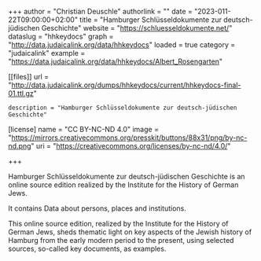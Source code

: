 +++
author = "Christian Deuschle" 
authorlink = "" 
date = "2023-011-22T09:00:00+02:00" 
title = "Hamburger Schlüsseldokumente zur deutsch-jüdischen Geschichte" 
website = "https://schluesseldokumente.net/" 
dataslug = "hhkeydocs" 
graph = "http://data.judaicalink.org/data/hhkeydocs"
loaded = true 
category = "judaicalink" 
example = "https://data.judaicalink.org/data/hhkeydocs/Albert_Rosengarten"



[[files]]
	url = "http://data.judaicalink.org/dumps/hhkeydocs/current/hhkeydocs-final-01.ttl.gz"
	
	
	description = "Hamburger Schlüsseldokumente zur deutsch-jüdischen Geschichte"
	
[license]
name = "CC BY-NC-ND 4.0"
image = "https://mirrors.creativecommons.org/presskit/buttons/88x31/png/by-nc-nd.png"
uri = "https://creativecommons.org/licenses/by-nc-nd/4.0/"



+++

Hamburger Schlüsseldokumente zur deutsch-jüdischen Geschichte is an online source edition realized by the Institute for the History of German Jews. <!--more-->

It contains Data about persons, places and institutions.

This online source edition, realized by the Institute for the History of German Jews, sheds thematic light on key aspects of the Jewish history of Hamburg from the early modern period to the present, using selected sources, so-called key documents, as examples.
